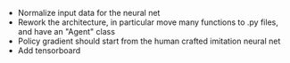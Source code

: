 - Normalize input data for the neural net
- Rework the architecture, in particular move many functions to .py files, and have an "Agent" class
- Policy gradient should start from the human crafted imitation neural net
- Add tensorboard